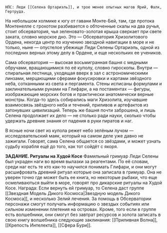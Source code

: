 	НПС: Леди [[Селена Ортариэль]], и трое менее опытных магов Ярий, Фалк, Гертруда.

На небольшом холмике к югу от гавани Монте-Бей, там, где протока Монтенелле с грохотом разбивается о обточенные скалы на два ручья, стоит обсерватория, чья зеленовато-золотая крыша сверкает при свете заката, словно морское дно. Это — Обсерватория Хризолитового Ордена, некогда центр по изучению звездной навигации в море и не только, ныне — опустелое убежище Леди Селены Ортариэль, одной из последних верных этому делу в Ордене, и еще нескольких ее учеников. 

Сама обсерватория — высокая восьмигранная башня с медными обручами, вращающимися по её куполу, словно гироскопы. Внутри — спиральная лестница, уходящая вверх в зал с астрономическими линзами, мерцающими сферами фокусировки и картами звёздного неба, сотканными из света и пергамента. Стены исписаны формулами и заклинательными рунами на Глифари, а на постаментах — фигуры, изображающие морских богов и практически анатомически верные монстры. Когда-то здесь собирались маги Хризолита, изучавшие взаимосвязь звёздного неба и течений, приливов и артефактов из затонувших цивилизаций. Теперь же башня почти заброшена, и лишь Селена продолжает их дело — не столько ради науки, сколько чтобы удержать древние знания от падения в руки пиратов и наг. 

В ясные ночи свет из купола режет небо зелёным лучом — исследовательский маяк, который на самом деле уже давно не зажигали. Говорят, сама Селена общается со звёздами, и может узнать судьбу корабля ещё до того, как тот сойдёт с якоря.

**ЗАДАНИЕ. Ритуалы на Худой Косе** Фамильный гримуар Леди Селены был украден наги во время вылазки за реагентами. По её словам, среди наг есть те кто как-то научился понимать Глифари, и они могут расшифровать древний ритуал которые она записала в гримуар. Она не уверен точно где может быть ее книга, но некоторые рыбаки, что еще осмеливаються выйти в море, говорят про дикарские ритуалы на Худой Косе.
Награда:  Если вернуть ей гримуар, то Селена даст группе [[Звездная Модель Дикого Космоса|Звездную модель Дикого Космоса]], и несколько Зелий лечения. За помощь в Обсерватории персонажи смогут получать информацию о звездых событиях или сильном изменении плетения на островах. Кроме, того если в группе есть волшебники, они смогут без завтрат ресурсов и золота записать в свою книгу волшебника следующие заклинания: [[Приливная Волна]], [[Крепость Интелекта]], [[Сфера Бури]].
